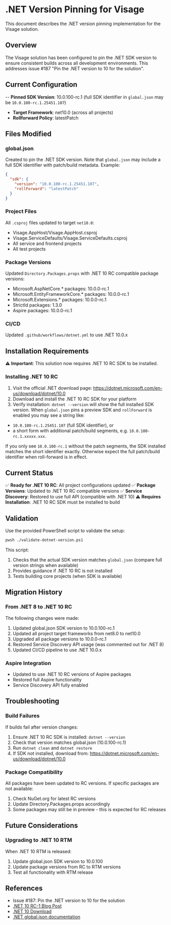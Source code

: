 # .NET Version Pinning for Visage

This document describes the .NET version pinning implementation for the Visage solution.

## Overview

The Visage solution has been configured to pin the .NET SDK version to ensure consistent builds across all development environments. This addresses issue #187 "Pin the .NET version to 10 for the solution".

## Current Configuration

-- **Pinned SDK Version**: 10.0.100-rc.1 (full SDK identifier in `global.json` may be `10.0.100-rc.1.25451.107`)
- **Target Framework**: net10.0 (across all projects)
- **Rollforward Policy**: latestPatch

## Files Modified

### global.json
Created to pin the .NET SDK version. Note that `global.json` may include a full SDK identifier with patch/build metadata. Example:
```json
{
  "sdk": {
    "version": "10.0.100-rc.1.25451.107",
    "rollForward": "latestPatch"
  }
}
```

### Project Files
All `.csproj` files updated to target `net10.0`:
- Visage.AppHost/Visage.AppHost.csproj
- Visage.ServiceDefaults/Visage.ServiceDefaults.csproj
- All service and frontend projects
- All test projects

### Package Versions
Updated `Directory.Packages.props` with .NET 10 RC compatible package versions:
- Microsoft.AspNetCore.* packages: 10.0.0-rc.1
- Microsoft.EntityFrameworkCore.* packages: 10.0.0-rc.1
- Microsoft.Extensions.* packages: 10.0.0-rc.1
- StrictId packages: 1.3.0
- Aspire packages: 10.0.0-rc.1

### CI/CD
Updated `.github/workflows/dotnet.yml` to use .NET 10.0.x

## Installation Requirements

⚠️ **Important**: This solution now requires .NET 10 RC SDK to be installed.

### Installing .NET 10 RC
1. Visit the official .NET download page: https://dotnet.microsoft.com/en-us/download/dotnet/10.0
2. Download and install the .NET 10 RC SDK for your platform
3. Verify installation: `dotnet --version` will show the full installed SDK version. When `global.json` pins a preview SDK and `rollForward` is enabled you may see a string like:

- `10.0.100-rc.1.25451.107` (full SDK identifier), or
- a short form with additional patch/build segments, e.g. `10.0.100-rc.1.xxxxx.xxx`.

If you only see `10.0.100-rc.1` without the patch segments, the SDK installed matches the short identifier exactly. Otherwise expect the full patch/build identifier when roll-forward is in effect.

## Current Status

✅ **Ready for .NET 10 RC**: All project configurations updated
✅ **Package Versions**: Updated to .NET 10 RC compatible versions
✅ **Service Discovery**: Restored to use full API (compatible with .NET 10)
⚠️ **Requires Installation**: .NET 10 RC SDK must be installed to build

## Validation

Use the provided PowerShell script to validate the setup:
```bash
pwsh ./validate-dotnet-version.ps1
```

This script:
1. Checks that the actual SDK version matches `global.json` (compare full version strings when available)
2. Provides guidance if .NET 10 RC is not installed
3. Tests building core projects (when SDK is available)

## Migration History

### From .NET 8 to .NET 10 RC
The following changes were made:
1. Updated global.json SDK version to 10.0.100-rc.1
2. Updated all project target frameworks from net8.0 to net10.0
3. Upgraded all package versions to 10.0.0-rc.1
4. Restored Service Discovery API usage (was commented out for .NET 8)
5. Updated CI/CD pipeline to use .NET 10.0.x

### Aspire Integration
- Updated to use .NET 10 RC versions of Aspire packages
- Restored full Aspire functionality
- Service Discovery API fully enabled

## Troubleshooting

### Build Failures
If builds fail after version changes:
1. Ensure .NET 10 RC SDK is installed: `dotnet --version`
2. Check that version matches global.json (10.0.100-rc.1)
3. Run `dotnet clean` and `dotnet restore`
4. If SDK not installed, download from: https://dotnet.microsoft.com/en-us/download/dotnet/10.0

### Package Compatibility
All packages have been updated to RC versions. If specific packages are not available:
1. Check NuGet.org for latest RC versions
2. Update Directory.Packages.props accordingly
3. Some packages may still be in preview - this is expected for RC releases

## Future Considerations

### Upgrading to .NET 10 RTM
When .NET 10 RTM is released:
1. Update global.json SDK version to 10.0.100
2. Update package versions from RC to RTM versions
3. Test all functionality with RTM release

## References

- Issue #187: Pin the .NET version to 10 for the solution
- [.NET 10 RC-1 Blog Post](https://devblogs.microsoft.com/dotnet/dotnet-10-rc-1/)
- [.NET 10 Download](https://dotnet.microsoft.com/en-us/download/dotnet/10.0)
- [.NET global.json documentation](https://docs.microsoft.com/en-us/dotnet/core/tools/global-json)